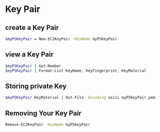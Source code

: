 # Key Pair
## create a Key Pair
```bash
$myPSKeyPair = New-EC2KeyPair -KeyName myPSKeyPair
```
## view a Key Pair
```bash
$myPSKeyPair | Get-Member
$myPSKeyPair | Format-List KeyName, KeyFingerprint, KeyMaterial
```
## Storing private Key
```bash
$myPSKeyPair.KeyMaterial | Out-File -Encoding ascii myPSKeyPair.pem
```
## Removing Your Key Pair
```bash
Remove-EC2KeyPair -KeyName myPSKeyPair
```


